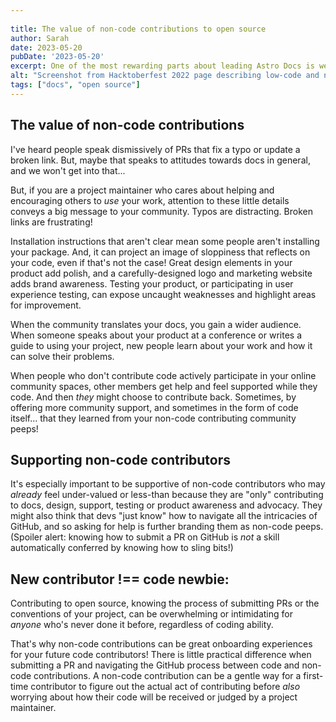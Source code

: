 ```yaml
---
 
title: The value of non-code contributions to open source
author: Sarah
date: 2023-05-20
pubDate: '2023-05-20'
excerpt: One of the most rewarding parts about leading Astro Docs is welcoming non-code contributors to open source! We still have work to do, but the open source community is slowly starting to realize (and capitalize on!) the value of writers, translators, designers, testers, content creators, speakers, community support members.
alt: "Screenshot from Hacktoberfest 2022 page describing low-code and no-code contributions that would count for credit in writing, design and advocacy."
tags: ["docs", "open source"]
---
```

## The value of non-code contributions

I've heard people speak dismissively of PRs that fix a typo or update a broken link. But, maybe that speaks to attitudes towards docs in general, and we won't get into that...

But, if you are a project maintainer who cares about helping and encouraging others to *use* your work, attention to these little details conveys a big message to your community. Typos are distracting. Broken links are frustrating!

Installation instructions that aren't clear mean some people aren't installing your package. And, it can project an image of sloppiness that reflects on your code, even if that's not the case! Great design elements in your product add polish, and a carefully-designed logo and marketing website adds brand awareness. Testing your product, or participating in user experience testing, can expose uncaught weaknesses and highlight areas for improvement.

When the community translates your docs, you gain a wider audience. When someone speaks about your product at a conference or writes a guide to using your project, new people learn about your work and how it can solve their problems. 

When people who don't contribute code actively participate in your online community spaces, other members get help and feel supported while they code. And then *they* might choose to contribute back. Sometimes, by offering more community support, and sometimes in the form of code itself... that they learned from your non-code contributing community peeps!

## Supporting non-code contributors

It's especially important to be supportive of non-code contributors who may *already* feel under-valued or less-than because they are "only" contributing to docs, design, support, testing or product awareness and advocacy. They might also think that devs "just know" how to navigate all the intricacies of GitHub, and so asking for help is further branding them as non-code peeps. (Spoiler alert: knowing how to submit a PR on GitHub is *not* a skill automatically conferred by knowing how to sling bits!)

## **New contributor !== code newbie:**

Contributing to open source, knowing the process of submitting PRs or the conventions of your project, can be overwhelming or intimidating for *anyone* who's never done it before, regardless of coding ability.

That's why non-code contributions can be great onboarding experiences for your future code contributors! There is little practical difference when submitting a PR and navigating the GitHub process between code and non-code contributions. A non-code contribution can be a gentle way for a first-time contributor to figure out the actual act of contributing before *also* worrying about how their code will be received or judged by a project maintainer.
